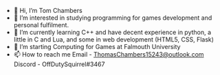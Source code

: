 - 👋 Hi, I’m Tom Chambers
- 👀 I’m interested in studying programming for games development and personal fulfilment.
- 🌱 I’m currently learning C++ and have decent experience in python, a little in C and Lua, and some in web development (HTML5, CSS, Flask)
- 💞️ I’m starting Computing for Games at Falmouth University
- 📫 How to reach me
  Email - ThomasChambers15243@outlook.com
  Discord - OffDutySquirrel#3467

